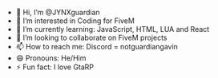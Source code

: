- 👋 Hi, I’m @JYNXguardian
- 👀 I’m interested in Coding for FiveM
- 🌱 I’m currently learning: JavaScript, HTML, LUA and React
- 💞️ I’m looking to collaborate on FiveM projects 
- 📫 How to reach me: Discord = notguardiangavin
- 😄 Pronouns: He/Him
- ⚡ Fun fact: I love GtaRP 

<!---
JYNXguardian/JYNXguardian is a ✨ special ✨ repository because its `README.md` (this file) appears on your GitHub profile.
You can click the Preview link to take a look at your changes.
--->
